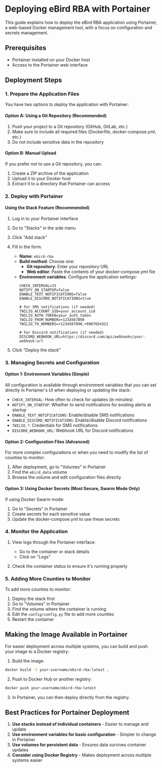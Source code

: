 # Deploying eBird RBA with Portainer

This guide explains how to deploy the eBird RBA application using Portainer, a web-based Docker management tool, with a focus on configuration and secrets management.

## Prerequisites

- Portainer installed on your Docker host
- Access to the Portainer web interface

## Deployment Steps

### 1. Prepare the Application Files

You have two options to deploy the application with Portainer:

#### Option A: Using a Git Repository (Recommended)

1. Push your project to a Git repository (GitHub, GitLab, etc.)
2. Make sure to include all required files (Dockerfile, docker-compose.yml, etc.)
3. Do not include sensitive data in the repository

#### Option B: Manual Upload

If you prefer not to use a Git repository, you can:
1. Create a ZIP archive of the application
2. Upload it to your Docker host
3. Extract it to a directory that Portainer can access

### 2. Deploy with Portainer

#### Using the Stack Feature (Recommended)

1. Log in to your Portainer interface
2. Go to "Stacks" in the side menu
3. Click "Add stack"
4. Fill in the form:
   - **Name**: `ebird-rba`
   - **Build method**: Choose one:
     - **Git repository**: Enter your repository URL
     - **Web editor**: Paste the contents of your docker-compose.yml file
   - **Environment variables**: Configure the application settings:
     ```
     CHECK_INTERVAL=15
     NOTIFY_ON_STARTUP=false
     ENABLE_TEXT_NOTIFICATIONS=false
     ENABLE_DISCORD_NOTIFICATIONS=true
     
     # For SMS notifications (if needed)
     TWILIO_ACCOUNT_SID=your_account_sid
     TWILIO_AUTH_TOKEN=your_auth_token
     TWILIO_FROM_NUMBER=+1234567890
     TWILIO_TO_NUMBERS=+1234567890,+0987654321
     
     # For Discord notifications (if needed)
     DISCORD_WEBHOOK_URL=https://discord.com/api/webhooks/your-webhook-url
     ```

5. Click "Deploy the stack"

### 3. Managing Secrets and Configuration

#### Option 1: Environment Variables (Simple)

All configuration is available through environment variables that you can set directly in Portainer's UI when deploying or updating the stack:

- `CHECK_INTERVAL`: How often to check for updates (in minutes)
- `NOTIFY_ON_STARTUP`: Whether to send notifications for existing alerts at startup
- `ENABLE_TEXT_NOTIFICATIONS`: Enable/disable SMS notifications
- `ENABLE_DISCORD_NOTIFICATIONS`: Enable/disable Discord notifications
- `TWILIO_*`: Credentials for SMS notifications
- `DISCORD_WEBHOOK_URL`: Webhook URL for Discord notifications

#### Option 2: Configuration Files (Advanced)

For more complex configurations or when you need to modify the list of counties to monitor:

1. After deployment, go to "Volumes" in Portainer
2. Find the `ebird_data` volume
3. Browse the volume and edit configuration files directly

#### Option 3: Using Docker Secrets (Most Secure, Swarm Mode Only)

If using Docker Swarm mode:

1. Go to "Secrets" in Portainer
2. Create secrets for each sensitive value
3. Update the docker-compose.yml to use these secrets

### 4. Monitor the Application

1. View logs through the Portainer interface:
   - Go to the container or stack details
   - Click on "Logs"

2. Check the container status to ensure it's running properly

### 5. Adding More Counties to Monitor

To add more counties to monitor:

1. Deploy the stack first
2. Go to "Volumes" in Portainer
3. Find the volume where the container is running
4. Edit the `config/config.py` file to add more counties
5. Restart the container

## Making the Image Available in Portainer

For easier deployment across multiple systems, you can build and push your image to a Docker registry:

1. Build the image:
```bash
docker build -t your-username/ebird-rba:latest .
```

2. Push to Docker Hub or another registry:
```bash
docker push your-username/ebird-rba:latest
```

3. In Portainer, you can then deploy directly from the registry.

## Best Practices for Portainer Deployment

1. **Use stacks instead of individual containers** - Easier to manage and update
2. **Use environment variables for basic configuration** - Simpler to change in Portainer
3. **Use volumes for persistent data** - Ensures data survives container updates
4. **Consider using Docker Registry** - Makes deployment across multiple systems easier

